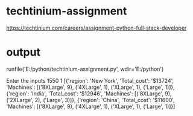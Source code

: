 # techtinium-assignment

https://techtinium.com/careers/assignment-python-full-stack-developer




# output

runfile('E:/python/techtinium-assignment.py', wdir='E:/python')

Enter the inputs
1550 1
[{'region': 'New York', 'Total_cost': '$13724', 'Machines': [('8XLarge', 9), ('4XLarge', 1), ('XLarge', 1), ('Large', 1)]}, {'region': 'India', 'Total_cost': '$12946', 'Machines': [('8XLarge', 9), ('2XLarge', 2), ('Large', 3)]}, {'region': 'China', 'Total_cost': '$11600', 'Machines': [('8XLarge', 9), ('4XLarge', 1), ('XLarge', 1), ('Large', 1)]}]
